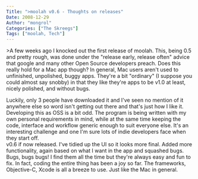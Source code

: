 ```yaml
---
Title: ">moolah v0.6 - Thoughts on releases"
Date: 2008-12-29
Author: "mongrol"
Categories: ["The Skreegs"]
Tags: ["moolah, Tech"]
---
```


\>A few weeks ago I knocked out the first release of moolah. This, being
0.5 and pretty rough, was done under the "release early, release often"
advice that google and many other Open Source developers preach. Does
this really hold for a Mac app though? In general, Mac users aren't used
to unfinished, unpolished, buggy apps. They're a bit "ordinary" (I
suppose you could almost say snobby) in that they like they're apps to
be v1.0 at least, nicely polished, and without bugs.

<div>
</div>
<div>
Luckily, only 3 people have downloaded it and I've seen no mention of it
anywhere else so word isn't getting out there and that's just how I like
it. Developing this as OSS is a bit odd. The program is being written
with my own personal requirements in mind, while at the same time
keeping the code, interface and workflow generic enough to suit everyone
else. It's an interesting challenge and one I'm sure lots of indie
developers face when they start off.

</div>
<div>
</div>
<div>
v0.6 if now released. I've tidied up the UI so it looks more final.
Added more functionality, again based on what I want in the app and
squashed bugs. Bugs, bugs bugs! I find them all the time but they're
always easy and fun to fix. In fact, coding the entire thing has been a
joy so far. The frameworks, Objective-C, Xcode is all a breeze to use.
Just like the Mac in general.

</div>


